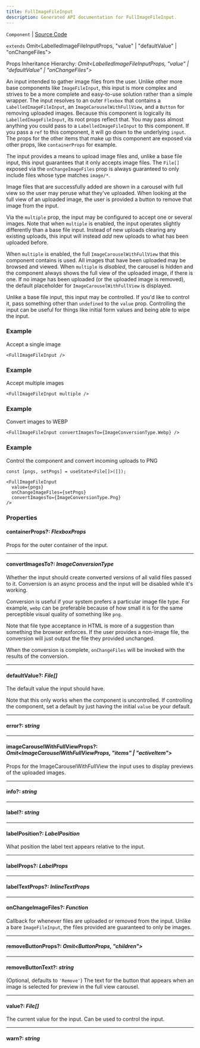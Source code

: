 ```yaml
---
title: FullImageFileInput
description: Generated API documentation for FullImageFileInput.
---
```


`Component` | [Source Code](https://github.com/mrCamelCode/jtjs-react/blob/0e141e63e22c212c71ce52ba40f0472cc9028516/lib/components/input/complex/FullImageFileInput.tsx#L122)

`extends` Omit<LabelledImageFileInputProps, "value" | "defaultValue" | "onChangeFiles">

Props Inheritance Hierarchy: _Omit<LabelledImageFileInputProps, "value" | "defaultValue" | "onChangeFiles">_

An input intended to gather image files from the user. Unlike other more base components like `ImageFileInput`,
this input is more complex and strives to be a more complete and easy-to-use solution rather than a simple wrapper. The input
resolves to an outer `Flexbox` that contains a `LabelledImageFileInput`, an `ImageCarouselWithFullView`, and a `Button` for
removing uploaded images. Because this component is logically its `LabelledImageFileInput`, its root props reflect that.
You may pass almost anything you could pass to a `LabelledImageFileInput` to this component.
If you pass a `ref` to this component, it will go down to the underlying `input`.
The props for the other items that make up this component are exposed via
other props, like `containerProps` for example.

The input provides a means to upload image files and, unlike a base file input, this input guarantees that it only
accepts image files. The `File[]` exposed via the `onChangeImageFiles` prop is always guaranteed to only include
files whose type matches `image/*`.

Image files that are successfully added
are shown in a carousel with full view so the user may peruse what they've uploaded. When looking at the full view
of an uploaded image, the user is provided a button to remove that image from the input.

Via the `multiple` prop, the input may be configured to accept one or several images.
Note that when `multiple` is enabled, the input operates slightly differently than a base file input. Instead
of new uploads clearing any existing uploads, this input will instead _add_ new uploads to what has been uploaded before.

When `multiple` is enabled, the full `ImageCarouselWithFullView` that this component contains is used. All images that
have been uploaded may be browsed and viewed. When `multiple` is _disabled_, the carousel is hidden and the component
always shows the full view of the uploaded image, if there is one. If no image has been uploaded (or the uploaded image
is removed), the default placeholder for `ImageCarouselWithFullView` is displayed.

Unlike a base file input, this input may be controlled. If you'd like to control it, pass something other than `undefined`
to the `value` prop. Controlling the input can be useful for things like initial form values and being able to
wipe the input.

### Example
Accept a single image
```tsx
<FullImageFileInput />
```

### Example
Accept multiple images
```tsx
<FullImageFileInput multiple />
```

### Example
Convert images to WEBP
```tsx
<FullImageFileInput convertImagesTo={ImageConversionType.Webp} />
```

### Example
Control the component and convert incoming uploads to PNG
```tsx
const [pngs, setPngs] = useState<File[]>([]);

<FullImageFileInput
  value={pngs}
  onChangeImageFiles={setPngs}
  convertImagesTo={ImageConversionType.Png}
/>
```

### Properties

#### containerProps?: _FlexboxProps_

Props for the outer container of the input.

---

#### convertImagesTo?: _ImageConversionType_

Whether the input should create converted versions of all valid files
passed to it. Conversion is an async process and the input will be
disabled while it's working.

Conversion is useful if your system prefers a particular image file type.
For example, `webp` can be preferable because of how small it is for
the same perceptible visual quality of something like `png`.

Note that file type acceptance in HTML is more of a suggestion than something
the browser enforces. If the user provides a non-image file, the conversion
will just output the file they provided unchanged.

When the conversion is complete, `onChangeFiles` will be invoked with the results
of the conversion.

---

#### defaultValue?: _File[]_

The default value the input should have.

Note that this only works when the component is uncontrolled. If controlling the component, set a default by
just having the initial `value` be your default.

---

#### error?: _string_

---

#### imageCarouselWithFullViewProps?: _Omit<ImageCarouselWithFullViewProps, "items" | "activeItem">_

Props for the ImageCarouselWithFullView the input uses to display previews of the uploaded images.

---

#### info?: _string_

---

#### label?: _string_

---

#### labelPosition?: _LabelPosition_

What position the label text appears relative to the input.

---

#### labelProps?: _LabelProps_

---

#### labelTextProps?: _InlineTextProps_

---

#### onChangeImageFiles?: _Function_

Callback for whenever files are uploaded or removed from the input. Unlike a bare `ImageFileInput`,
the files provided are guaranteed to only be images.

---

#### removeButtonProps?: _Omit<ButtonProps, "children">_

---

#### removeButtonText?: _string_

(Optional, defaults to `'Remove'`) The text for the button that appears when an image is selected for preview
in the full view carousel.

---

#### value?: _File[]_

The current value for the input. Can be used to control the input.

---

#### warn?: _string_